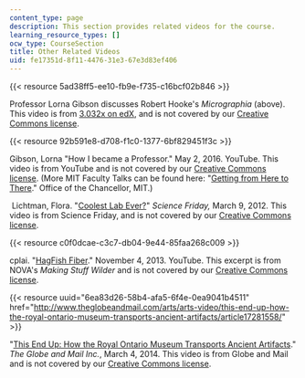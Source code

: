 ```yaml
---
content_type: page
description: This section provides related videos for the course.
learning_resource_types: []
ocw_type: CourseSection
title: Other Related Videos
uid: fe17351d-8f11-4476-31e3-67e3d83ef406
---
```


{{< resource 5ad38ff5-ee10-fb9e-f735-c16bcf02b846 >}}

Professor Lorna Gibson discusses Robert Hooke's _Micrographia_ (above). This video is from [3.032x on edX](http://www.edx.org/course/mechanical-behavior-materials-mitx-3-032x), and is not covered by our [Creative Commons license](/terms/#cc).

{{< resource 92b591e8-d708-f1c0-1377-6bf829451f3c >}}

Gibson, Lorna "How I became a Professor." May 2, 2016. YouTube. This video is from YouTube and is not covered by our [Creative Commons license](/terms/#cc). (More MIT Faculty Talks can be found here: "[Getting from Here to There](http://chancellor.mit.edu/news/faculty-talks-getting-from-here-to-there)." Office of the Chancellor, MIT.)

 Lichtman, Flora. "[Coolest Lab Ever?](https://web.archive.org/web/20140727023655/http://www.sciencefriday.com/video/03/09/2012/coolest-lab-ever.html)" _Science Friday,_ March 9, 2012. This video is from Science Friday, and is not covered by our [Creative Commons license](/terms/#cc).

{{< resource c0f0dcae-c3c7-db04-9e44-85faa268c009 >}}

cplai. "[HagFish Fiber](https://www.youtube.com/watch?v=yCMjfjUFPMQ)." November 4, 2013. YouTube. This excerpt is from NOVA's _Making Stuff Wilder_ and is not covered by our [Creative Commons license](/terms/#cc).

{{< resource uuid="6ea83d26-58b4-afa5-6f4e-0ea9041b4511" href="http://www.theglobeandmail.com/arts/arts-video/this-end-up-how-the-royal-ontario-museum-transports-ancient-artifacts/article17281558/" >}}

"[This End Up: How the Royal Ontario Museum Transports Ancient Artifacts](http://www.theglobeandmail.com/arts/arts-video/this-end-up-how-the-royal-ontario-museum-transports-ancient-artifacts/article17281558/)." _The Globe and Mail Inc._, March 4, 2014. This video is from Globe and Mail and is not covered by our [Creative Commons license](/terms/#cc).